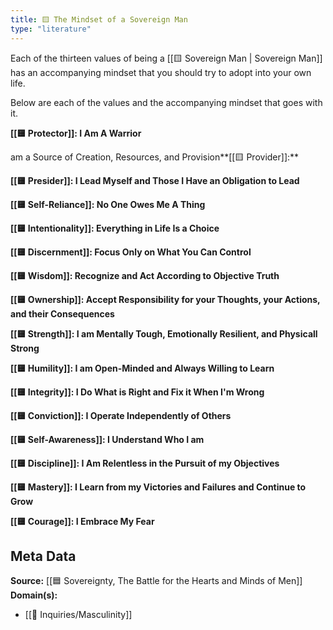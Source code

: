 ```yaml
---
title: 🟨 The Mindset of a Sovereign Man
type: "literature"
---
```


Each of the thirteen values of being a [[🟨 Sovereign Man | Sovereign Man]] has an accompanying mindset that you should try to adopt into your own life.

Below are each of the values and the accompanying mindset that goes with it.

**[[🟨 Protector]]: I Am A Warrior**

 am a Source of Creation, Resources, and Provision**[[🟨 Provider]]:**

**[[🟨 Presider]]: I Lead Myself and Those I Have an Obligation to Lead**

**[[🟨 Self-Reliance]]: No One Owes Me A Thing**

**[[🟨 Intentionality]]: Everything in Life Is a Choice**

**[[🟨 Discernment]]: Focus Only on What You Can Control**

**[[🟨 Wisdom]]: Recognize and Act According to Objective Truth**

**[[🟨 Ownership]]: Accept Responsibility for your Thoughts, your Actions, and their Consequences**

**[[🟨 Strength]]: I am Mentally Tough, Emotionally Resilient, and Physicall Strong**

**[[🟨 Humility]]: I am Open-Minded and Always Willing to Learn**

**[[🟨 Integrity]]: I Do What is Right and Fix it When I'm Wrong**

**[[🟨 Conviction]]: I Operate Independently of Others**

**[[🟨 Self-Awareness]]: I Understand Who I am**

**[[🟨 Discipline]]: I Am Relentless in the Pursuit of my Objectives**

**[[🟨 Mastery]]: I Learn from my Victories and Failures and Continue to Grow**

**[[🟨 Courage]]: I Embrace My Fear**

## Meta Data

**Source:** [[🟦 Sovereignty, The Battle for the Hearts and Minds of Men]]
**Domain(s):**
- [[🔎 Inquiries/Masculinity]]
